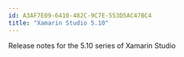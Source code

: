 ```yaml
---
id: A3AF7E09-6410-482C-9C7E-553D5AC47BC4
title: "Xamarin Studio 5.10"
---
```


Release notes for the 5.10 series of Xamarin Studio
